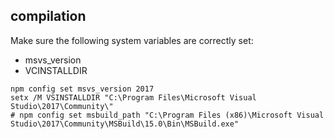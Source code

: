 ## compilation
Make sure the following system variables are correctly set:
- msvs_version
- VCINSTALLDIR

```
npm config set msvs_version 2017
setx /M VSINSTALLDIR "C:\Program Files\Microsoft Visual Studio\2017\Community\"
# npm config set msbuild_path "C:\Program Files (x86)\Microsoft Visual Studio\2017\Community\MSBuild\15.0\Bin\MSBuild.exe"
```
